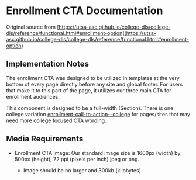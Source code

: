 # Enrollment CTA Documentation

Original source from [https://utsa-asc.github.io/college-dls/college-dls/reference/functional.html#enrollment-option](https://utsa-asc.github.io/college-dls/college-dls/reference/functional.html#enrollment-option)

## Implementation Notes

The enrollment CTA was designed to be utilized in templates at the very bottom of every page directly before any site and global footer.  For users that make it to this part of the page, it utilizes our three main CTA for enrollment audiences.

This component is designed to be a full-width (Section).  There is one college variation [enrollment-call-to-action--college](enrollment-call-to-action--college) for pages/sites that may need more college focused CTA wording.

## Media Requirements
- Enrollment CTA Image: Our standard image size is 1600px (width) by 500px (height), 72 ppi (pixels per inch) jpeg or png.

    - Image should be no larger and 300kb (kilobytes)
